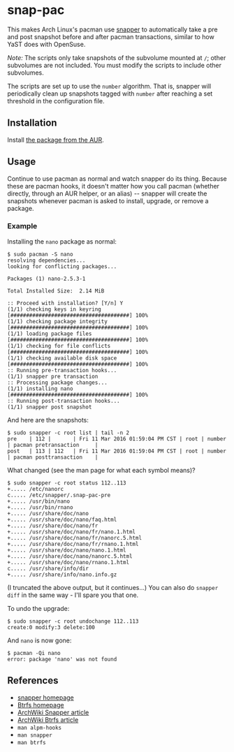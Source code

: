 # snap-pac

This makes Arch Linux's pacman use
[snapper](https://wiki.archlinux.org/index.php/Snapper) to automatically take a
pre and post snapshot before and after pacman transactions, similar to how YaST
does with OpenSuse.

*Note:* The scripts only take snapshots of the subvolume mounted at `/`; other
subvolumes are not included. You must modify the scripts to include other
subvolumes.

The scripts are set up to use the `number` algorithm. That is, snapper will
periodically clean up snapshots tagged with `number` after reaching a set
threshold in the configuration file.

## Installation

Install [the package from the AUR](https://aur.archlinux.org/packages/snap-pac/).

## Usage

Continue to use pacman as normal and watch snapper do its thing.  Because these
are pacman hooks, it doesn't matter how you call pacman (whether directly,
through an AUR helper, or an alias) -- snapper will create the snapshots whenever
pacman is asked to install, upgrade, or remove a package.

### Example

Installing the `nano` package as normal:

	$ sudo pacman -S nano
	resolving dependencies...
	looking for conflicting packages...

	Packages (1) nano-2.5.3-1

	Total Installed Size:  2.14 MiB

	:: Proceed with installation? [Y/n] Y
	(1/1) checking keys in keyring                                      [######################################] 100%
	(1/1) checking package integrity                                    [######################################] 100%
	(1/1) loading package files                                         [######################################] 100%
	(1/1) checking for file conflicts                                   [######################################] 100%
	(1/1) checking available disk space                                 [######################################] 100%
	:: Running pre-transaction hooks...
	(1/1) snapper pre transaction
	:: Processing package changes...
	(1/1) installing nano                                               [######################################] 100%
	:: Running post-transaction hooks...
	(1/1) snapper post snapshot

And here are the snapshots:

    $ sudo snapper -c root list | tail -n 2 
	pre    | 112 |       | Fri 11 Mar 2016 01:59:04 PM CST | root | number   | pacman pretransaction     |         
	post   | 113 | 112   | Fri 11 Mar 2016 01:59:04 PM CST | root | number   | pacman posttransaction    |         

What changed (see the man page for what each symbol means)?

	$ sudo snapper -c root status 112..113
	+..... /etc/nanorc
	c..... /etc/snapper/.snap-pac-pre
	+..... /usr/bin/nano
	+..... /usr/bin/rnano
	+..... /usr/share/doc/nano
	+..... /usr/share/doc/nano/faq.html
	+..... /usr/share/doc/nano/fr
	+..... /usr/share/doc/nano/fr/nano.1.html
	+..... /usr/share/doc/nano/fr/nanorc.5.html
	+..... /usr/share/doc/nano/fr/rnano.1.html
	+..... /usr/share/doc/nano/nano.1.html
	+..... /usr/share/doc/nano/nanorc.5.html
	+..... /usr/share/doc/nano/rnano.1.html
	c..... /usr/share/info/dir
	+..... /usr/share/info/nano.info.gz

(I truncated the above output, but it continues...) You can also do `snapper
diff` in the same way - I'll spare you that one.

To undo the upgrade:

	$ sudo snapper -c root undochange 112..113
	create:0 modify:3 delete:100

And `nano` is now gone:

	$ pacman -Qi nano
	error: package 'nano' was not found

## References

* [snapper homepage](http://snapper.io/)
* [Btrfs homepage](https://wiki.archlinux.org/index.php/Btrfs)
* [ArchWiki Snapper article](https://wiki.archlinux.org/index.php/Snapper)
* [ArchWiki Btrfs article](https://wiki.archlinux.org/index.php/Btrfs)
* `man alpm-hooks`
* `man snapper`
* `man btrfs`
